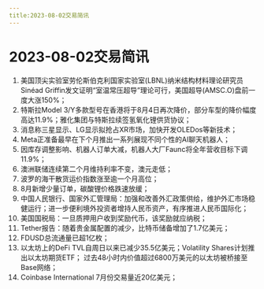 ```yaml
---
title:2023-08-02交易简讯
---
```

# 2023-08-02交易简讯
1. 美国顶尖实验室劳伦斯伯克利国家实验室(LBNL)纳米结构材料理论研究员Sinéad Griffin发文证明“室温常压超导”理论可行，美国超导(AMSC.O)盘前一度大涨150%；
2. 特斯拉Model 3/Y多款型号在香港将于8月4日再次降价，部分车型的降价幅度高达11.9%；雅化集团与特斯拉续签氢氧化锂供货协议；
3. 消息称三星显示、LG显示拟抢占XR市场，加快开发OLEDos等新技术；
4. Meta正准备最早在下个月推出一系列展现不同个性的AI聊天机器人；
5. 因库存调整影响、机器人订单大减，机器人大厂Faunc将全年营收目标下调11.9%；
6. 澳洲联储连续第二个月维持利率不变，澳元走低；
7. 波罗的海干散货运价指数涨至逾一个月高位；
8. 8月新增少量订单，碳酸锂价格跌速放缓；
9. 中国人民银行、国家外汇管理局：加强和改善外汇政策供给，维护外汇市场稳健运行；进一步便利境外投资者增持人民币资产，有序推进人民币国际化；
10. 美国国税局：一旦质押用户收到奖励代币，该奖励就应纳税；
11. Tether报告：随着贵金属配置的减少，比特币储备增加了1.7亿美元；
12. FDUSD总流通量已超1亿枚；
13. 以太坊上的DeFi TVL自周日以来已减少35.5亿美元；Volatility Shares计划推出以太坊期货ETF； 过去48小时内价值超过6800万美元的以太坊被桥接至Base网络；
14. Coinbase International 7月份交易量近20亿美元；
